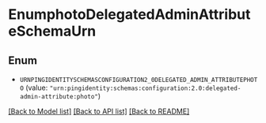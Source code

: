 # EnumphotoDelegatedAdminAttributeSchemaUrn

## Enum


* `URNPINGIDENTITYSCHEMASCONFIGURATION2_0DELEGATED_ADMIN_ATTRIBUTEPHOTO` (value: `"urn:pingidentity:schemas:configuration:2.0:delegated-admin-attribute:photo"`)


[[Back to Model list]](../README.md#documentation-for-models) [[Back to API list]](../README.md#documentation-for-api-endpoints) [[Back to README]](../README.md)



